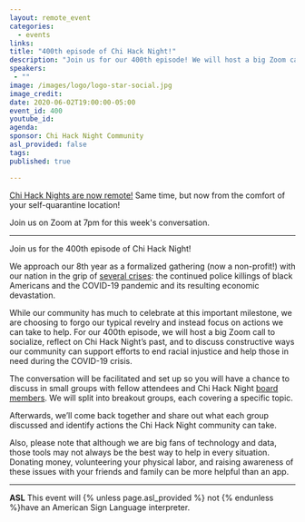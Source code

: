 ```yaml
---
layout: remote_event
categories:
  - events
links: 
title: "400th episode of Chi Hack Night!"
description: "Join us for our 400th episode! We will host a big Zoom call to socialize, reflect on Chi Hack Night’s past, and to discuss constructive ways our community can support efforts to end racial injustice and help those in need during the COVID-19 crisis."
speakers:
 - ""
image: /images/logo/logo-star-social.jpg
image_credit:
date: 2020-06-02T19:00:00-05:00
event_id: 400
youtube_id: 
agenda: 
sponsor: Chi Hack Night Community
asl_provided: false
tags: 
published: true

---
```


[Chi Hack Nights are now remote!](/blog/2020/03/16/chi-hack-night-going-remote.html) Same time, but now from the comfort of your self-quarantine location!

Join us on Zoom at 7pm for this week's conversation.

---

Join us for the 400th episode of Chi Hack Night!

We approach our 8th year as a formalized gathering (now a non-profit!) with our nation in the grip of [several crises](https://www.washingtonpost.com/national-security/plagued-by-disease-unemployment-and-outrage-at-the-police-america-plunges-into-crisis/2020/05/29/c8329bb2-a1b5-11ea-81bb-c2f70f01034b_story.html): the continued police killings of black Americans and the COVID-19 pandemic and its resulting economic devastation.

While our community has much to celebrate at this important milestone, we are choosing to forgo our typical revelry and instead focus on actions we can take to help. For our 400th episode, we will host a big Zoom call to socialize, reflect on Chi Hack Night’s past, and to discuss constructive ways our community can support efforts to end racial injustice and help those in need during the COVID-19 crisis. 

The conversation will be facilitated and set up so you will have a chance to discuss in small groups with fellow attendees and Chi Hack Night [board members](http://chihacknight.org/board-of-directors.html). We will split into breakout groups, each covering a specific topic.

Afterwards, we’ll come back together and share out what each group discussed and identify actions the Chi Hack Night community can take.

Also, please note that although we are big fans of technology and data, those tools may not always be the best way to help in every situation. Donating money, volunteering your physical labor, and raising awareness of these issues with your friends and family can be more helpful than an app.

---

**ASL** This event will {% unless page.asl_provided %} not {% endunless %}have an American Sign Language interpreter.
